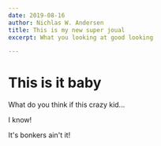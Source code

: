 ```yaml
---
date: 2019-08-16
author: Nichlas W. Andersen
title: This is my new super joual
excerpt: What you looking at good looking

---
```

# This is it baby

What do you think if this crazy kid...

I know!

It's bonkers ain't it!
